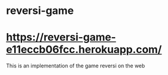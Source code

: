 # reversi-game
# https://reversi-game-e11eccb06fcc.herokuapp.com/
This is an implementation of the game reversi on the web
